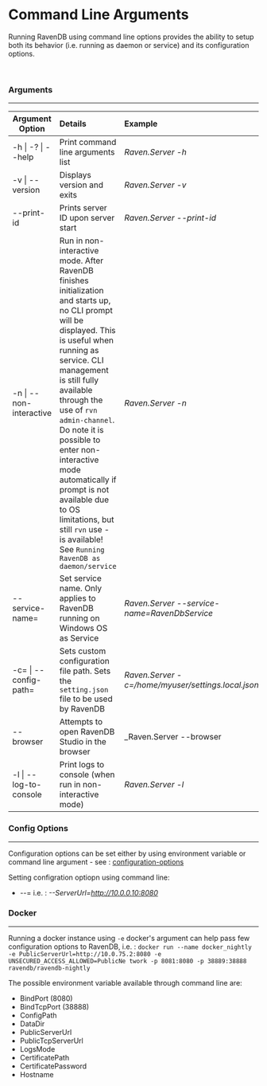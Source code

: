 Command Line Arguments
======================
Running RavenDB using command line options provides the ability to setup both its behavior (i.e. running as daemon or service) and its configuration options.

<br />

### Arguments
-----------

| Argument Option        |      Details                         |  Example |
|------------------------|:-------------------------------------|:--------------------------|
| -h \| -? \| --help     | Print command line arguments list    | _Raven.Server -h_         |
| -v \| --version        | Displays version and exits           | _Raven.Server -v_         |
| --print-id             | Prints server ID upon server start   | _Raven.Server --print-id_ |
| -n \| --non-interactive | Run in non-interactive mode. After RavenDB finishes initialization and starts up, no CLI prompt will be displayed. This is useful when running as service. CLI management is still fully available through the use of `rvn admin-channel`. Do note it is possible to enter non-interactive mode automatically if prompt is not available due to OS limitations, but still `rvn` use - is available! See ```Running RavenDB as daemon/service``` | _Raven.Server -n_ |
| --service-name=<service name> | Set service name. Only applies to RavenDB running on Windows OS as Service | _Raven.Server --service-name=RavenDbService_ |
| -c=<path> \| --config-path=<path> | Sets custom configuration file path. Sets the `setting.json` file to be used by RavenDB | _Raven.Server -c=/home/myuser/settings.local.json_ |
| --browser              | Attempts to open RavenDB Studio in the browser | _Raven.Server --browser |
| -l \| --log-to-console | Print logs to console (when run in non-interactive mode) | _Raven.Server -l_ |

### Config Options
-----------
Configuration options can be set either by using environment variable or command line argument - see : [configuration-options](`https://ravendb.net/docs/article-page/4.0/csharp/server/configuration/configuration-options`)

Setting configration optiopn using command line:
* --<config option>=<value>
i.e. : _--ServerUrl=http://10.0.0.10:8080_

### Docker
------------
Running a docker instance using `-e` docker's argument can help pass few configuration options to RavenDB, i.e. :
`docker run --name docker_nightly -e PublicServerUrl=http://10.0.75.2:8080 -e UNSECURED_ACCESS_ALLOWED=PublicNe
twork -p 8081:8080 -p 38889:38888 ravendb/ravendb-nightly`

The possible environment variable available through command line are:
* BindPort (8080)
* BindTcpPort (38888)
* ConfigPath
* DataDir
* PublicServerUrl
* PublicTcpServerUrl
* LogsMode
* CertificatePath
* CertificatePassword
* Hostname


